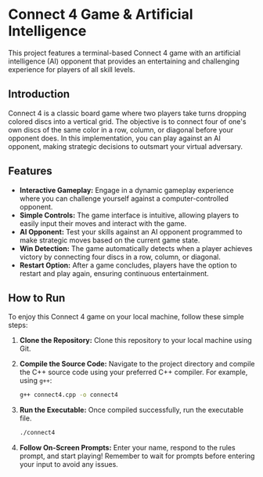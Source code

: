 # Connect 4 Game & Artificial Intelligence

This project features a terminal-based Connect 4 game with an artificial intelligence (AI) opponent that provides an entertaining and challenging experience for players of all skill levels.

## Introduction

Connect 4 is a classic board game where two players take turns dropping colored discs into a vertical grid. The objective is to connect four of one's own discs of the same color in a row, column, or diagonal before your opponent does. In this implementation, you can play against an AI opponent, making strategic decisions to outsmart your virtual adversary.

## Features

- **Interactive Gameplay:** Engage in a dynamic gameplay experience where you can challenge yourself against a computer-controlled opponent.
- **Simple Controls:** The game interface is intuitive, allowing players to easily input their moves and interact with the game.
- **AI Opponent:** Test your skills against an AI opponent programmed to make strategic moves based on the current game state.
- **Win Detection:** The game automatically detects when a player achieves victory by connecting four discs in a row, column, or diagonal.
- **Restart Option:** After a game concludes, players have the option to restart and play again, ensuring continuous entertainment.

## How to Run

To enjoy this Connect 4 game on your local machine, follow these simple steps:

1. **Clone the Repository:** Clone this repository to your local machine using Git.

2. **Compile the Source Code:** Navigate to the project directory and compile the C++ source code using your preferred C++ compiler. For example, using `g++`:
    ```bash
    g++ connect4.cpp -o connect4
    ```

3. **Run the Executable:** Once compiled successfully, run the executable file.
    ```bash
    ./connect4
    ```

4. **Follow On-Screen Prompts:** Enter your name, respond to the rules prompt, and start playing! Remember to wait for prompts before entering your input to avoid any issues.
